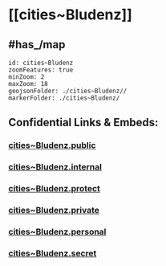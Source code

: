 # [[cities~Bludenz]] 


## #has_/map  



```leaflet
id: cities~Bludenz
zoomFeatures: true 
minZoom: 2 
maxZoom: 18
geojsonFolder: ./cities~Bludenz//
markerFolder: ./cities~Bludenz/
```



## Confidential Links & Embeds: 

### [cities~Bludenz.public](/_public/\Earth\Continent\Europe\Europe~Central\Austria\Austrias_States\Vorarlberg\counties~VA\Bludenzcities~Bludenz.public.md) 

### [cities~Bludenz.internal](/_internal/\Earth\Continent\Europe\Europe~Central\Austria\Austrias_States\Vorarlberg\counties~VA\Bludenzcities~Bludenz.internal.md) 

### [cities~Bludenz.protect](/_protect/\Earth\Continent\Europe\Europe~Central\Austria\Austrias_States\Vorarlberg\counties~VA\Bludenzcities~Bludenz.protect.md) 

### [cities~Bludenz.private](/_private/\Earth\Continent\Europe\Europe~Central\Austria\Austrias_States\Vorarlberg\counties~VA\Bludenzcities~Bludenz.private.md) 

### [cities~Bludenz.personal](/_personal/\Earth\Continent\Europe\Europe~Central\Austria\Austrias_States\Vorarlberg\counties~VA\Bludenzcities~Bludenz.personal.md) 

### [cities~Bludenz.secret](/_secret/\Earth\Continent\Europe\Europe~Central\Austria\Austrias_States\Vorarlberg\counties~VA\Bludenzcities~Bludenz.secret.md)

